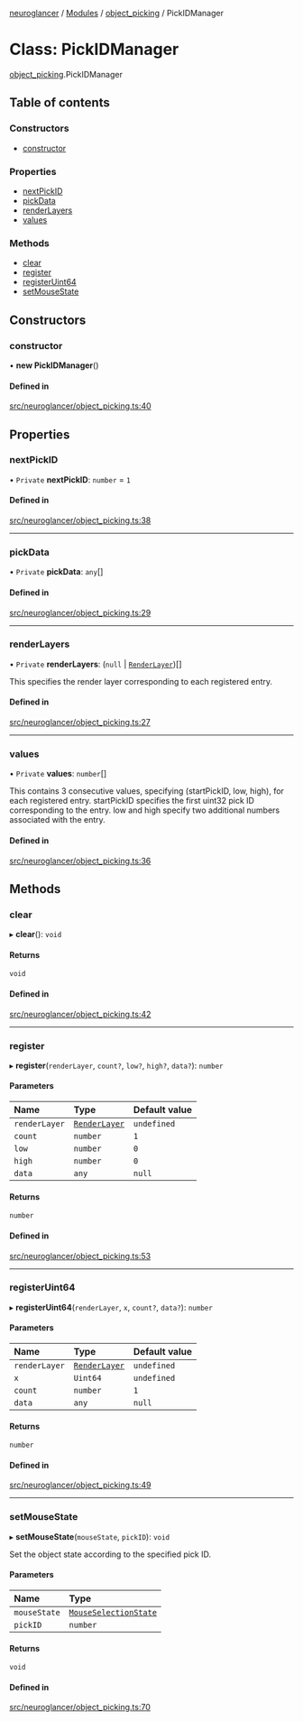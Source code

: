 [neuroglancer](../README.md) / [Modules](../modules.md) / [object\_picking](../modules/object_picking.md) / PickIDManager

# Class: PickIDManager

[object_picking](../modules/object_picking.md).PickIDManager

## Table of contents

### Constructors

- [constructor](object_picking.PickIDManager.md#constructor)

### Properties

- [nextPickID](object_picking.PickIDManager.md#nextpickid)
- [pickData](object_picking.PickIDManager.md#pickdata)
- [renderLayers](object_picking.PickIDManager.md#renderlayers)
- [values](object_picking.PickIDManager.md#values)

### Methods

- [clear](object_picking.PickIDManager.md#clear)
- [register](object_picking.PickIDManager.md#register)
- [registerUint64](object_picking.PickIDManager.md#registeruint64)
- [setMouseState](object_picking.PickIDManager.md#setmousestate)

## Constructors

### constructor

• **new PickIDManager**()

#### Defined in

[src/neuroglancer/object_picking.ts:40](https://github.com/ActiveBrainAtlas2/neuroglancer/blob/b9eb98e6/src/neuroglancer/object_picking.ts#L40)

## Properties

### nextPickID

• `Private` **nextPickID**: `number` = `1`

#### Defined in

[src/neuroglancer/object_picking.ts:38](https://github.com/ActiveBrainAtlas2/neuroglancer/blob/b9eb98e6/src/neuroglancer/object_picking.ts#L38)

___

### pickData

• `Private` **pickData**: `any`[]

#### Defined in

[src/neuroglancer/object_picking.ts:29](https://github.com/ActiveBrainAtlas2/neuroglancer/blob/b9eb98e6/src/neuroglancer/object_picking.ts#L29)

___

### renderLayers

• `Private` **renderLayers**: (``null`` \| [`RenderLayer`](renderlayer.RenderLayer.md))[]

This specifies the render layer corresponding to each registered entry.

#### Defined in

[src/neuroglancer/object_picking.ts:27](https://github.com/ActiveBrainAtlas2/neuroglancer/blob/b9eb98e6/src/neuroglancer/object_picking.ts#L27)

___

### values

• `Private` **values**: `number`[]

This contains 3 consecutive values, specifying (startPickID, low, high), for each registered
entry.  startPickID specifies the first uint32 pick ID corresponding to the entry.  low and
high specify two additional numbers associated with the entry.

#### Defined in

[src/neuroglancer/object_picking.ts:36](https://github.com/ActiveBrainAtlas2/neuroglancer/blob/b9eb98e6/src/neuroglancer/object_picking.ts#L36)

## Methods

### clear

▸ **clear**(): `void`

#### Returns

`void`

#### Defined in

[src/neuroglancer/object_picking.ts:42](https://github.com/ActiveBrainAtlas2/neuroglancer/blob/b9eb98e6/src/neuroglancer/object_picking.ts#L42)

___

### register

▸ **register**(`renderLayer`, `count?`, `low?`, `high?`, `data?`): `number`

#### Parameters

| Name | Type | Default value |
| :------ | :------ | :------ |
| `renderLayer` | [`RenderLayer`](renderlayer.RenderLayer.md) | `undefined` |
| `count` | `number` | `1` |
| `low` | `number` | `0` |
| `high` | `number` | `0` |
| `data` | `any` | `null` |

#### Returns

`number`

#### Defined in

[src/neuroglancer/object_picking.ts:53](https://github.com/ActiveBrainAtlas2/neuroglancer/blob/b9eb98e6/src/neuroglancer/object_picking.ts#L53)

___

### registerUint64

▸ **registerUint64**(`renderLayer`, `x`, `count?`, `data?`): `number`

#### Parameters

| Name | Type | Default value |
| :------ | :------ | :------ |
| `renderLayer` | [`RenderLayer`](renderlayer.RenderLayer.md) | `undefined` |
| `x` | `Uint64` | `undefined` |
| `count` | `number` | `1` |
| `data` | `any` | `null` |

#### Returns

`number`

#### Defined in

[src/neuroglancer/object_picking.ts:49](https://github.com/ActiveBrainAtlas2/neuroglancer/blob/b9eb98e6/src/neuroglancer/object_picking.ts#L49)

___

### setMouseState

▸ **setMouseState**(`mouseState`, `pickID`): `void`

Set the object state according to the specified pick ID.

#### Parameters

| Name | Type |
| :------ | :------ |
| `mouseState` | [`MouseSelectionState`](layer.MouseSelectionState.md) |
| `pickID` | `number` |

#### Returns

`void`

#### Defined in

[src/neuroglancer/object_picking.ts:70](https://github.com/ActiveBrainAtlas2/neuroglancer/blob/b9eb98e6/src/neuroglancer/object_picking.ts#L70)

